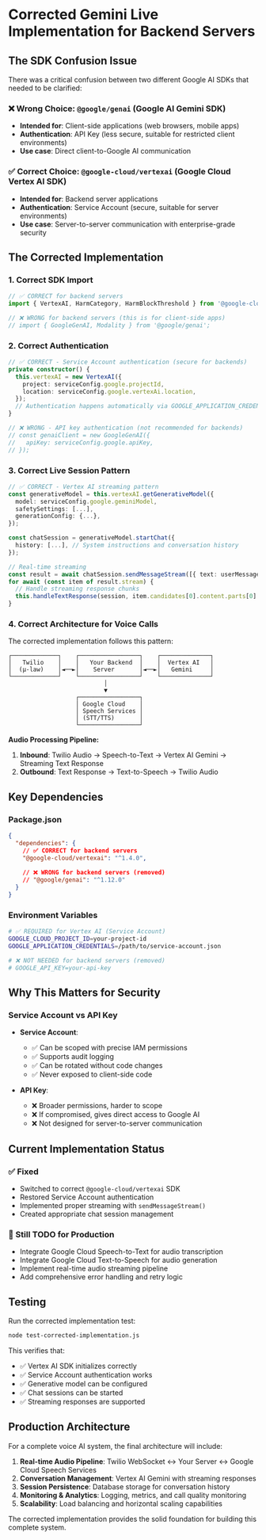 # Corrected Gemini Live Implementation for Backend Servers

## The SDK Confusion Issue

There was a critical confusion between two different Google AI SDKs that needed to be clarified:

### ❌ Wrong Choice: `@google/genai` (Google AI Gemini SDK)
- **Intended for**: Client-side applications (web browsers, mobile apps)
- **Authentication**: API Key (less secure, suitable for restricted client environments)
- **Use case**: Direct client-to-Google AI communication

### ✅ Correct Choice: `@google-cloud/vertexai` (Google Cloud Vertex AI SDK)
- **Intended for**: Backend server applications
- **Authentication**: Service Account (secure, suitable for server environments)
- **Use case**: Server-to-server communication with enterprise-grade security

## The Corrected Implementation

### 1. **Correct SDK Import**
```typescript
// ✅ CORRECT for backend servers
import { VertexAI, HarmCategory, HarmBlockThreshold } from '@google-cloud/vertexai';

// ❌ WRONG for backend servers (this is for client-side apps)
// import { GoogleGenAI, Modality } from '@google/genai';
```

### 2. **Correct Authentication**
```typescript
// ✅ CORRECT - Service Account authentication (secure for backends)
private constructor() {
  this.vertexAI = new VertexAI({
    project: serviceConfig.google.projectId,
    location: serviceConfig.google.vertexAi.location,
  });
  // Authentication happens automatically via GOOGLE_APPLICATION_CREDENTIALS
}

// ❌ WRONG - API key authentication (not recommended for backends)
// const genaiClient = new GoogleGenAI({
//   apiKey: serviceConfig.google.apiKey,
// });
```

### 3. **Correct Live Session Pattern**
```typescript
// ✅ CORRECT - Vertex AI streaming pattern
const generativeModel = this.vertexAI.getGenerativeModel({
  model: serviceConfig.google.geminiModel,
  safetySettings: [...],
  generationConfig: {...},
});

const chatSession = generativeModel.startChat({
  history: [...], // System instructions and conversation history
});

// Real-time streaming
const result = await chatSession.sendMessageStream([{ text: userMessage }]);
for await (const item of result.stream) {
  // Handle streaming response chunks
  this.handleTextResponse(session, item.candidates[0].content.parts[0].text);
}
```

### 4. **Correct Architecture for Voice Calls**

The corrected implementation follows this pattern:

```
┌─────────────┐    ┌─────────────────┐    ┌──────────────┐
│   Twilio    │    │   Your Backend  │    │  Vertex AI   │
│  (μ-law)    │◄──►│    Server       │◄──►│   Gemini     │
└─────────────┘    └─────────────────┘    └──────────────┘
                           │
                           ▼
                   ┌─────────────────┐
                   │ Google Cloud    │
                   │ Speech Services │
                   │ (STT/TTS)       │
                   └─────────────────┘
```

**Audio Processing Pipeline:**
1. **Inbound**: Twilio Audio → Speech-to-Text → Vertex AI Gemini → Streaming Text Response
2. **Outbound**: Text Response → Text-to-Speech → Twilio Audio

## Key Dependencies

### Package.json
```json
{
  "dependencies": {
    // ✅ CORRECT for backend servers
    "@google-cloud/vertexai": "^1.4.0",
    
    // ❌ WRONG for backend servers (removed)
    // "@google/genai": "^1.12.0"
  }
}
```

### Environment Variables
```bash
# ✅ REQUIRED for Vertex AI (Service Account)
GOOGLE_CLOUD_PROJECT_ID=your-project-id
GOOGLE_APPLICATION_CREDENTIALS=/path/to/service-account.json

# ❌ NOT NEEDED for backend servers (removed)
# GOOGLE_API_KEY=your-api-key
```

## Why This Matters for Security

### Service Account vs API Key
- **Service Account**: 
  - ✅ Can be scoped with precise IAM permissions
  - ✅ Supports audit logging
  - ✅ Can be rotated without code changes
  - ✅ Never exposed to client-side code

- **API Key**: 
  - ❌ Broader permissions, harder to scope
  - ❌ If compromised, gives direct access to Google AI
  - ❌ Not designed for server-to-server communication

## Current Implementation Status

### ✅ Fixed
- Switched to correct `@google-cloud/vertexai` SDK
- Restored Service Account authentication
- Implemented proper streaming with `sendMessageStream()`
- Created appropriate chat session management

### 🔧 Still TODO for Production
- Integrate Google Cloud Speech-to-Text for audio transcription
- Integrate Google Cloud Text-to-Speech for audio generation  
- Implement real-time audio streaming pipeline
- Add comprehensive error handling and retry logic

## Testing

Run the corrected implementation test:
```bash
node test-corrected-implementation.js
```

This verifies that:
- ✅ Vertex AI SDK initializes correctly
- ✅ Service Account authentication works
- ✅ Generative model can be configured
- ✅ Chat sessions can be started
- ✅ Streaming responses are supported

## Production Architecture

For a complete voice AI system, the final architecture will include:

1. **Real-time Audio Pipeline**: Twilio WebSocket ↔ Your Server ↔ Google Cloud Speech Services
2. **Conversation Management**: Vertex AI Gemini with streaming responses
3. **Session Persistence**: Database storage for conversation history
4. **Monitoring & Analytics**: Logging, metrics, and call quality monitoring
5. **Scalability**: Load balancing and horizontal scaling capabilities

The corrected implementation provides the solid foundation for building this complete system. 